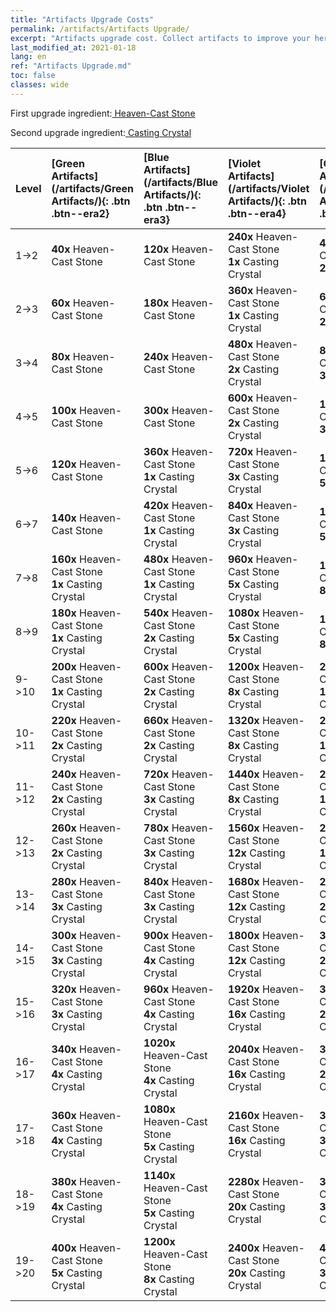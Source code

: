 ```yaml
---
title: "Artifacts Upgrade Costs"
permalink: /artifacts/Artifacts Upgrade/
excerpt: "Artifacts upgrade cost. Collect artifacts to improve your heroes' attributes and unlock powerful skills."
last_modified_at: 2021-01-18
lang: en
ref: "Artifacts Upgrade.md"
toc: false
classes: wide
---
```


  First upgrade ingredient:[ Heaven-Cast Stone](/Items/art_42/)

  Second upgrade ingredient:[ Casting Crystal](/Items/art_64/)

  |  Level  | [Green Artifacts](/artifacts/Green Artifacts/){: .btn .btn--era2} | [Blue Artifacts](/artifacts/Blue Artifacts/){: .btn .btn--era3} | [Violet Artifacts](/artifacts/Violet Artifacts/){: .btn .btn--era4} | [Orange Artifacts](/artifacts/Orange Artifacts/){: .btn .btn--era5} |
  |:--------|:-------|:-------|:-------|:-------|
  | 1->2 | **40x**  Heaven-Cast Stone | **120x**  Heaven-Cast Stone | **240x**  Heaven-Cast Stone<br/> **1x**  Casting Crystal | **400x**  Heaven-Cast Stone<br/> **2x**  Casting Crystal |
  | 2->3 | **60x**  Heaven-Cast Stone | **180x**  Heaven-Cast Stone | **360x**  Heaven-Cast Stone<br/> **1x**  Casting Crystal | **600x**  Heaven-Cast Stone<br/> **2x**  Casting Crystal |
  | 3->4 | **80x**  Heaven-Cast Stone | **240x**  Heaven-Cast Stone | **480x**  Heaven-Cast Stone<br/> **2x**  Casting Crystal | **800x**  Heaven-Cast Stone<br/> **3x**  Casting Crystal |
  | 4->5 | **100x**  Heaven-Cast Stone | **300x**  Heaven-Cast Stone | **600x**  Heaven-Cast Stone<br/> **2x**  Casting Crystal | **1000x**  Heaven-Cast Stone<br/> **3x**  Casting Crystal |
  | 5->6 | **120x**  Heaven-Cast Stone | **360x**  Heaven-Cast Stone<br/> **1x**  Casting Crystal | **720x**  Heaven-Cast Stone<br/> **3x**  Casting Crystal | **1200x**  Heaven-Cast Stone<br/> **5x**  Casting Crystal |
  | 6->7 | **140x**  Heaven-Cast Stone | **420x**  Heaven-Cast Stone<br/> **1x**  Casting Crystal | **840x**  Heaven-Cast Stone<br/> **3x**  Casting Crystal | **1400x**  Heaven-Cast Stone<br/> **5x**  Casting Crystal |
  | 7->8 | **160x**  Heaven-Cast Stone<br/> **1x**  Casting Crystal | **480x**  Heaven-Cast Stone<br/> **1x**  Casting Crystal | **960x**  Heaven-Cast Stone<br/> **5x**  Casting Crystal | **1600x**  Heaven-Cast Stone<br/> **8x**  Casting Crystal |
  | 8->9 | **180x**  Heaven-Cast Stone<br/> **1x**  Casting Crystal | **540x**  Heaven-Cast Stone<br/> **2x**  Casting Crystal | **1080x**  Heaven-Cast Stone<br/> **5x**  Casting Crystal | **1800x**  Heaven-Cast Stone<br/> **8x**  Casting Crystal |
  | 9->10 | **200x**  Heaven-Cast Stone<br/> **1x**  Casting Crystal | **600x**  Heaven-Cast Stone<br/> **2x**  Casting Crystal | **1200x**  Heaven-Cast Stone<br/> **8x**  Casting Crystal | **2000x**  Heaven-Cast Stone<br/> **12x**  Casting Crystal |
  | 10->11 | **220x**  Heaven-Cast Stone<br/> **2x**  Casting Crystal | **660x**  Heaven-Cast Stone<br/> **2x**  Casting Crystal | **1320x**  Heaven-Cast Stone<br/> **8x**  Casting Crystal | **2200x**  Heaven-Cast Stone<br/> **12x**  Casting Crystal |
  | 11->12 | **240x**  Heaven-Cast Stone<br/> **2x**  Casting Crystal | **720x**  Heaven-Cast Stone<br/> **3x**  Casting Crystal | **1440x**  Heaven-Cast Stone<br/> **8x**  Casting Crystal | **2400x**  Heaven-Cast Stone<br/> **16x**  Casting Crystal |
  | 12->13 | **260x**  Heaven-Cast Stone<br/> **2x**  Casting Crystal | **780x**  Heaven-Cast Stone<br/> **3x**  Casting Crystal | **1560x**  Heaven-Cast Stone<br/> **12x**  Casting Crystal | **2600x**  Heaven-Cast Stone<br/> **16x**  Casting Crystal |
  | 13->14 | **280x**  Heaven-Cast Stone<br/> **3x**  Casting Crystal | **840x**  Heaven-Cast Stone<br/> **3x**  Casting Crystal | **1680x**  Heaven-Cast Stone<br/> **12x**  Casting Crystal | **2800x**  Heaven-Cast Stone<br/> **20x**  Casting Crystal |
  | 14->15 | **300x**  Heaven-Cast Stone<br/> **3x**  Casting Crystal | **900x**  Heaven-Cast Stone<br/> **4x**  Casting Crystal | **1800x**  Heaven-Cast Stone<br/> **12x**  Casting Crystal | **3000x**  Heaven-Cast Stone<br/> **20x**  Casting Crystal |
  | 15->16 | **320x**  Heaven-Cast Stone<br/> **3x**  Casting Crystal | **960x**  Heaven-Cast Stone<br/> **4x**  Casting Crystal | **1920x**  Heaven-Cast Stone<br/> **16x**  Casting Crystal | **3200x**  Heaven-Cast Stone<br/> **25x**  Casting Crystal |
  | 16->17 | **340x**  Heaven-Cast Stone<br/> **4x**  Casting Crystal | **1020x**  Heaven-Cast Stone<br/> **4x**  Casting Crystal | **2040x**  Heaven-Cast Stone<br/> **16x**  Casting Crystal | **3400x**  Heaven-Cast Stone<br/> **25x**  Casting Crystal |
  | 17->18 | **360x**  Heaven-Cast Stone<br/> **4x**  Casting Crystal | **1080x**  Heaven-Cast Stone<br/> **5x**  Casting Crystal | **2160x**  Heaven-Cast Stone<br/> **16x**  Casting Crystal | **3600x**  Heaven-Cast Stone<br/> **30x**  Casting Crystal |
  | 18->19 | **380x**  Heaven-Cast Stone<br/> **4x**  Casting Crystal | **1140x**  Heaven-Cast Stone<br/> **5x**  Casting Crystal | **2280x**  Heaven-Cast Stone<br/> **20x**  Casting Crystal | **3800x**  Heaven-Cast Stone<br/> **30x**  Casting Crystal |
  | 19->20 | **400x**  Heaven-Cast Stone<br/> **5x**  Casting Crystal | **1200x**  Heaven-Cast Stone<br/> **8x**  Casting Crystal | **2400x**  Heaven-Cast Stone<br/> **20x**  Casting Crystal | **4000x**  Heaven-Cast Stone<br/> **35x**  Casting Crystal |
